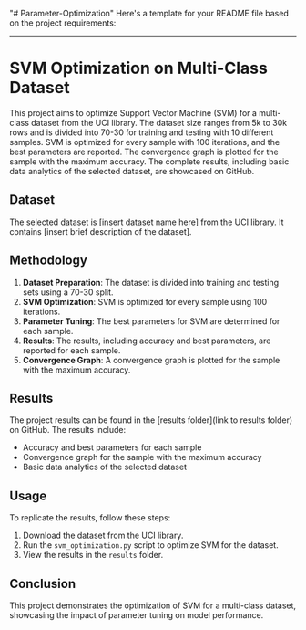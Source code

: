 "# Parameter-Optimization" 
Here's a template for your README file based on the project requirements:

---

# SVM Optimization on Multi-Class Dataset

This project aims to optimize Support Vector Machine (SVM) for a multi-class dataset from the UCI library. The dataset size ranges from 5k to 30k rows and is divided into 70-30 for training and testing with 10 different samples. SVM is optimized for every sample with 100 iterations, and the best parameters are reported. The convergence graph is plotted for the sample with the maximum accuracy. The complete results, including basic data analytics of the selected dataset, are showcased on GitHub.

## Dataset

The selected dataset is [insert dataset name here] from the UCI library. It contains [insert brief description of the dataset].

## Methodology

1. **Dataset Preparation**: The dataset is divided into training and testing sets using a 70-30 split.
2. **SVM Optimization**: SVM is optimized for every sample using 100 iterations.
3. **Parameter Tuning**: The best parameters for SVM are determined for each sample.
4. **Results**: The results, including accuracy and best parameters, are reported for each sample.
5. **Convergence Graph**: A convergence graph is plotted for the sample with the maximum accuracy.

## Results

The project results can be found in the [results folder](link to results folder) on GitHub. The results include:

- Accuracy and best parameters for each sample
- Convergence graph for the sample with the maximum accuracy
- Basic data analytics of the selected dataset

## Usage

To replicate the results, follow these steps:

1. Download the dataset from the UCI library.
2. Run the `svm_optimization.py` script to optimize SVM for the dataset.
3. View the results in the `results` folder.

## Conclusion

This project demonstrates the optimization of SVM for a multi-class dataset, showcasing the impact of parameter tuning on model performance.

